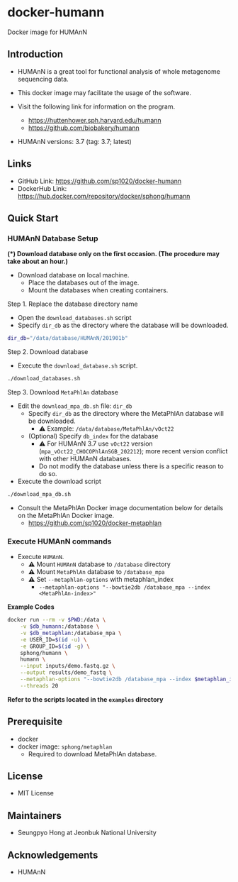 # docker-humann

Docker image for HUMAnN

## Introduction 

- HUMAnN is a great tool for functional analysis of whole metagenome sequencing data. 
- This docker image may facilitate the usage of the software.
- Visit the following link for information on the program.
  - https://huttenhower.sph.harvard.edu/humann  
  - https://github.com/biobakery/humann
  
- HUMAnN versions: 3.7 (tag: 3.7; latest)

## Links

- GitHub Link: https://github.com/sp1020/docker-humann
- DockerHub Link: https://hub.docker.com/repository/docker/sphong/humann

## Quick Start 

### HUMAnN Database Setup

**(*) Download database only on the first occasion. (The procedure may take about an hour.)**

- Download database on local machine. 
  - Place the databases out of the image.
  - Mount the databases when creating containers. 

Step 1. Replace the database directory name 

- Open the  `download_databases.sh` script
- Specify `dir_db` as the directory where the database will be downloaded.

```bash
dir_db="/data/database/HUMAnN/201901b"
```

Step 2. Download database 

- Execute the `download_database.sh` script.

```bash
./download_databases.sh 
```

Step 3. Download `MetaPhlAn` database 

- Edit the `download_mpa_db.sh` file: `dir_db`
  - Specify `dir_db` as the directory where the MetaPhlAn database will be downloaded.
    - ⚠ Example: `/data/database/MetaPhlAn/vOct22`
  - (Optional) Specify `db_index` for the database 
    - ⚠ For HUMAnN 3.7 use `vOct22` version (`mpa_vOct22_CHOCOPhlAnSGB_202212`); more recent version conflict with other HUMAnN databases.
    - Do not modify the database unless there is a specific reason to do so.
- Execute the download script

```bash
./download_mpa_db.sh
```

* Consult the MetaPhlAn Docker image documentation below for details on the MetaPhlAn Docker image. 
  * https://github.com/sp1020/docker-metaphlan

### Execute HUMAnN commands

- Execute `HUMAnN`. 
  - ⚠ Mount `HUMAnN` database to `/database` directory 
  - ⚠ Mount `MetaPhlAn` database to `/database_mpa`
  - ⚠ Set `--metaphlan-options` with metaphlan_index
    - ```--metaphlan-options "--bowtie2db /database_mpa --index <MetaPhlAn-index>"```

**Example Codes**
```bash
docker run --rm -v $PWD:/data \
    -v $db_humann:/database \
    -v $db_metaphlan:/database_mpa \
    -e USER_ID=$(id -u) \
    -e GROUP_ID=$(id -g) \
    sphong/humann \
    humann \
    --input inputs/demo.fastq.gz \
    --output results/demo_fastq \
    --metaphlan-options "--bowtie2db /database_mpa --index $metaphlan_index" \
    --threads 20
```

**Refer to the scripts located in the `examples` directory**

## Prerequisite 

- docker 
- docker image: `sphong/metaphlan`
  - Required to download MetaPhlAn database.
  

## License 

- MIT License 

## Maintainers 

- Seungpyo Hong at Jeonbuk National University 

## Acknowledgements 

- HUMAnN
